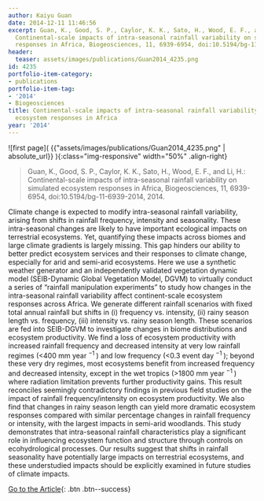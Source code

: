 ```yaml
---
author: Kaiyu Guan
date: 2014-12-11 11:46:56
excerpt: Guan, K., Good, S. P., Caylor, K. K., Sato, H., Wood, E. F., and Li, H. (2014)
  Continental-scale impacts of intra-seasonal rainfall variability on simulated ecosystem
  responses in Africa, Biogeosciences, 11, 6939-6954, doi:10.5194/bg-11-6939-2014.
header:
  teaser: assets/images/publications/Guan2014_4235.png
id: 4235
portfolio-item-category:
- publications
portfolio-item-tag:
- '2014'
- Biogeosciences
title: Continental-scale impacts of intra-seasonal rainfall variability on simulated
  ecosystem responses in Africa
year: '2014'
---
```


![first page]( {{"assets/images/publications/Guan2014_4235.png" | absolute_url}} ){:class="img-responsive" width="50%" .align-right}


> Guan, K., Good, S. P., Caylor, K. K., Sato, H., Wood, E. F., and Li, H.: Continental-scale impacts of intra-seasonal rainfall variability on simulated ecosystem responses in Africa, Biogeosciences, 11, 6939-6954, doi:10.5194/bg-11-6939-2014, 2014.


Climate change is expected to modify intra-seasonal rainfall variability, arising from shifts in rainfall frequency, intensity and seasonality. These intra-seasonal changes are likely to have important ecological impacts on terrestrial ecosystems. Yet, quantifying these impacts across biomes and large climate gradients is largely missing. This gap hinders our ability to better predict ecosystem services and their responses to climate change, especially for arid and semi-arid ecosystems. Here we use a synthetic weather generator and an independently validated vegetation dynamic model (SEIB-Dynamic Global Vegetation Model, DGVM) to virtually conduct a series of “rainfall manipulation experiments” to study how changes in the intra-seasonal rainfall variability affect continent-scale ecosystem responses across Africa. We generate different rainfall scenarios with fixed total annual rainfall but shifts in (i) frequency vs. intensity, (ii) rainy season length vs. frequency, (iii) intensity vs. rainy season length. These scenarios are fed into SEIB-DGVM to investigate changes in biome distributions and ecosystem productivity. We find a loss of ecosystem productivity with increased rainfall frequency and decreased intensity at very low rainfall regimes (<400 mm year
<sup>
 −1
</sup>
) and low frequency (<0.3 event day
<sup>
 −1
</sup>
); beyond these very dry regimes, most ecosystems benefit from increased frequency and decreased intensity, except in the wet tropics (>1800 mm year
<sup>
 −1
</sup>
) where radiation limitation prevents further productivity gains. This result reconciles seemingly contradictory findings in previous field studies on the impact of rainfall frequency/intensity on ecosystem productivity. We also find that changes in rainy season length can yield more dramatic ecosystem responses compared with similar percentage changes in rainfall frequency or intensity, with the largest impacts in semi-arid woodlands. This study demonstrates that intra-seasonal rainfall characteristics play a significant role in influencing ecosystem function and structure through controls on ecohydrological processes. Our results suggest that shifts in rainfall seasonality have potentially large impacts on terrestrial ecosystems, and these understudied impacts should be explicitly examined in future studies of climate impacts.


[Go to the Article](http://www.biogeosciences.net/11/6939/2014/bg-11-6939-2014.html){: .btn .btn--success}